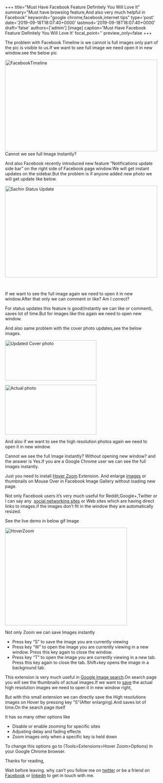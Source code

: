 +++
title="Must Have Facebook Feature Definitely You Will Love It"
summary="Must have browsing feature,And also very much helpful in Facebook"
keywords="google chrome,facebook,internet tips"
type='post'
date='2019-09-18T18:07:40+0000'
lastmod='2019-09-18T18:07:40+0000'
draft='false'
authors=['admin']
[image]
caption='Must Have Facebook Feature Definitely You Will Love It'
focal_point=''
preview_only=false
+++


The problem with Facebook Timeline is we cannot is full images only part of the pic is visible to us.If we want to see full image we need open it in new window.see the below pic

<a href="https://arun-arungudellicom.netdna-ssl.com/wp-content/uploads/2012/12/FacebookTimeline.png"><img class="aligncenter wp-image-497" title="FacebookTimeline" src="https://arun-arungudellicom.netdna-ssl.com/wp-content/uploads/2012/12/FacebookTimeline-300x167.png" alt="FacebookTimeline" width="500" height="300"></a><br>
Cannot we see full Image Instantly?

And also Facebook recently introduced new feature “Notifications update side bar” on the right side of Facebook page window.We will get instant updates on the sidebar.But the problem is if anyone added new photo we will get update like below.

<a href="https://arun-arungudellicom.netdna-ssl.com/wp-content/uploads/2012/12/Sachin-Status-Update.png"><img class="aligncenter wp-image-479" title="Sachin Status Update" src="https://arun-arungudellicom.netdna-ssl.com/wp-content/uploads/2012/12/Sachin-Status-Update.png" alt="Sachin Status Update" width="500" height="300"></a>

&nbsp;

If we want to see the full image again we need to open it in new window.After that only we can comment or like? Am I correct?

For status updates this feature is good(Instantly we can like or comment), saves lot of time.But for images like this again we need to open new window.

And also same problem with the cover photo updates,see the below images.

<a href="https://arun-arungudellicom.netdna-ssl.com/wp-content/uploads/2012/12/Updated-Cover-photo.png"><img class="aligncenter size-medium wp-image-477" title="Updated Cover photo" src="https://arun-arungudellicom.netdna-ssl.com/wp-content/uploads/2012/12/Updated-Cover-photo-300x132.png" alt="Updated Cover photo" width="300" height="132" srcset="https://arun-arungudellicom.netdna-ssl.com/wp-content/uploads/2012/12/Updated-Cover-photo-300x132.png 300w, https://arun-arungudellicom.netdna-ssl.com/wp-content/uploads/2012/12/Updated-Cover-photo.png 452w" sizes="(max-width: 300px) 100vw, 300px"></a>

<a href="https://arun-arungudellicom.netdna-ssl.com/wp-content/uploads/2012/12/Actual-photo.jpg"><img class="aligncenter size-medium wp-image-478" title="Actual photo" src="https://arun-arungudellicom.netdna-ssl.com/wp-content/uploads/2012/12/Actual-photo-300x163.jpg" alt="Actual photo" width="300" height="163" srcset="https://arun-arungudellicom.netdna-ssl.com/wp-content/uploads/2012/12/Actual-photo-300x163.jpg 300w, https://arun-arungudellicom.netdna-ssl.com/wp-content/uploads/2012/12/Actual-photo.jpg 720w" sizes="(max-width: 300px) 100vw, 300px"></a>

And also if we want to see the high resolution photos again we need to open it in new window.

Cannot we see the full Image instantly? Without opening new window? and the answer is Yes.If you are a Google Chrome user we can see the full images instantly.

Just you need to install <a href="https://chrome.google.com/webstore/detail/hover-zoom/nonjdcjchghhkdoolnlbekcfllmednbl?utm_source=chrome-ntp-icon" target="_blank" rel="noopener">Hover Zoom</a> Extension. And enlarge <a href="https://www.arungudelli.com/2012/10/find-whatever-you-want-with-google-image-search.html" target="_blank" rel="noopener">images</a> or thumbnails on Mouse Over in Facebook Image Gallery without loading new page.

Not only Facebook users it’s very much useful for Reddit,Google+,Twitter or I can say any &nbsp;<a href="https://www.arungudelli.com/2012/09/check-username-availability-in-socailnetworks.html" target="_blank" rel="noopener">social networking sites</a> or Web sites which are having direct links to images.if the images don’t fit in the window they are automatically resized.

See the live demo in below gif Image

<a href="https://arun-arungudellicom.netdna-ssl.com/wp-content/uploads/2012/12/HoverZoom.gif"><img class="aligncenter size-full wp-image-483" title="HoverZoom" src="https://arun-arungudellicom.netdna-ssl.com/wp-content/uploads/2012/12/HoverZoom.gif" alt="HoverZoom" width="400" height="320" srcset="https://arun-arungudellicom.netdna-ssl.com/wp-content/uploads/2012/12/HoverZoom.gif 400w, https://arun-arungudellicom.netdna-ssl.com/wp-content/uploads/2012/12/HoverZoom-300x240.gif 300w" sizes="(max-width: 400px) 100vw, 400px"></a>

Not only Zoom we can save Images instantly

<ul><li>Press key “S” to save the image you are currently viewing</li><li>Press key “W” to open the image you are currently viewing in a new window. Press this key again to close the window.</li><li>Press key “T” to open the image you are currently viewing in a new tab. Press this key again to close the tab. Shift+key opens the image in a background tab.</li></ul>

This extension is very much useful in <a href="https://www.arungudelli.com/2012/10/find-whatever-you-want-with-google-image-search.html" target="_blank" rel="noopener">Google Image search</a>.On search page you will see the thumbnails of actual images.If we want to <a href="https://www.arungudelli.com/2012/08/read-later-fast-chrome-and-mozilla-plug.html" target="_blank" rel="noopener">save</a> the actual high resolution images we need to open it in new window right,

But with this small extension we can directly save the High resolutions images on Hover by pressing key “S”(After enlarging).And saves lot of time.On the search page itself

It has so many other options like

<ul><li>Disable or enable zooming for specific sites</li><li>Adjusting delay and fading effects</li><li>Zoom images only when a specific key is held down</li></ul>

To change this options go to (Tools&gt;Extensions&gt;Hover Zoom&gt;Options) in your Google Chrome browser.

Thanks for reading,

Wait before leaving.
why can’t you follow me on <a href="https://twitter.com/arungudelli" target="_blank" rel="noopener">twitter</a> or be a friend on <a href="https://www.facebook.com/gudelliArun" target="_blank" rel="noopener">Facebook</a> or  <a href="https://www.linkedin.com/in/arungudelli/" target="_blank" rel="noopener">linkedn</a> to get in touch with me.









